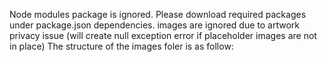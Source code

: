 Node modules package is ignored. Please download required packages under package.json dependencies.
images are ignored due to artwork privacy issue (will create null exception error if placeholder images are not in place)
The structure of the images foler is as follow:

